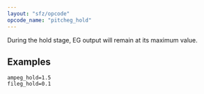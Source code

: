 ```yaml
---
layout: "sfz/opcode"
opcode_name: "pitcheg_hold"
---
```

During the hold stage, EG output will remain at its maximum value.

## Examples

```
ampeg_hold=1.5
fileg_hold=0.1
```
